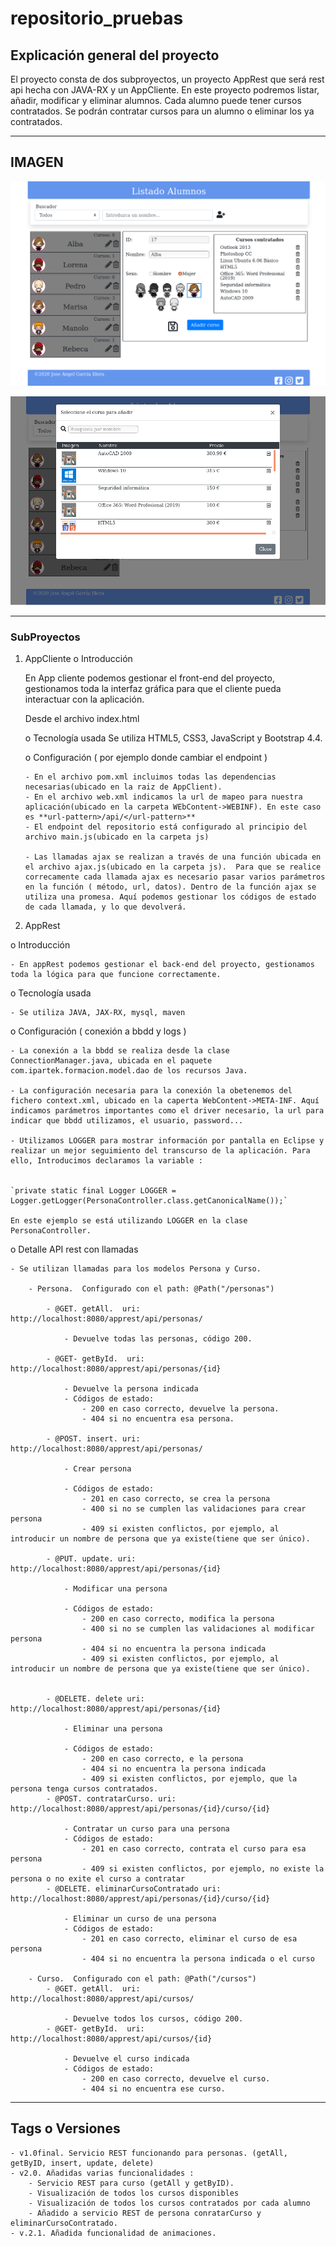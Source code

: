 # repositorio_pruebas

## Explicación general del proyecto
El proyecto consta de dos subproyectos, un proyecto AppRest que será rest api hecha con JAVA-RX y un AppCliente. 
En este proyecto podremos listar, añadir, modificar y eliminar alumnos. Cada alumno puede tener cursos contratados. Se podrán contratar cursos para un alumno o eliminar los ya contratados.

--- 

## IMAGEN

![Página principal](https://github.com/josgaril/repositorio_pruebas/blob/master/scrennShoots/paginaPrincipal.png)

![Modal](https://github.com/josgaril/repositorio_pruebas/blob/master/scrennShoots/modal.png)

---

### SubProyectos
 1. AppCliente
	o	 Introducción
	
	En App cliente podemos gestionar el front-end del proyecto, gestionamos toda la interfaz gráfica para que el cliente pueda interactuar con la aplicación.

	Desde el archivo index.html 

	o	Tecnología usada
		Se utiliza HTML5, CSS3, JavaScript y Bootstrap 4.4. 	

	o	Configuración ( por ejemplo donde cambiar el endpoint )
	
		- En el archivo pom.xml incluimos todas las dependencias necesarias(ubicado en la raiz de AppClient). 	
 		- En el archivo web.xml indicamos la url de mapeo para nuestra aplicación(ubicado en la carpeta WEbContent->WEBINF). En este caso es **url-pattern>/api/</url-pattern>** 	
		- El endpoint del repositorio está configurado al principio del archivo main.js(ubicado en la carpeta js)
		 
 		- Las llamadas ajax se realizan a través de una función ubicada en el archivo ajax.js(ubicado en la carpeta js).  Para que se realice correcamente cada llamada ajax es necesario pasar varios parámetros en la función ( método, url, datos). Dentro de la función ajax se utiliza una promesa. Aquí podemos gestionar los códigos de estado de cada llamada, y lo que devolverá. 

2. AppRest

o	Introducción

	- En appRest podemos gestionar el back-end del proyecto, gestionamos toda la lógica para que funcione correctamente.

o	Tecnología usada

	- Se utiliza JAVA, JAX-RX, mysql, maven
	
o	Configuración ( conexión a bbdd y logs )

	- La conexión a la bbdd se realiza desde la clase ConnectionManager.java, ubicada en el paquete com.ipartek.formacion.model.dao de los recursos Java. 

	- La configuración necesaria para la conexión la obetenemos del fichero context.xml, ubicado en la caperta WebContent->META-INF. Aquí indicamos parámetros importantes como el driver necesario, la url para indicar que bbdd utilizamos, el usuario, password...

	- Utilizamos LOGGER para mostrar información por pantalla en Eclipse y realizar un mejor seguimiento del transcurso de la aplicación. Para ello, Introducimos declaramos la variable : 


	`private static final Logger LOGGER = 	Logger.getLogger(PersonaController.class.getCanonicalName());`
	
	En este ejemplo se está utilizando LOGGER en la clase PersonaController. 
	
o	Detalle API rest con llamadas

	- Se utilizan llamadas para los modelos Persona y Curso.
	
		- Persona.  Configurado con el path: @Path("/personas")
	
			- @GET. getAll.  uri: http://localhost:8080/apprest/api/personas/

				- Devuelve todas las personas, código 200. 

			- @GET- getById.  uri: http://localhost:8080/apprest/api/personas/{id}

				- Devuelve la persona indicada			
				- Códigos de estado:
					- 200 en caso correcto, devuelve la persona.
					- 404 si no encuentra esa persona.

			- @POST. insert. uri: http://localhost:8080/apprest/api/personas/

				- Crear persona

				- Códigos de estado:
					- 201 en caso correcto, se crea la persona
					- 400 si no se cumplen las validaciones para crear persona
					- 409 si existen conflictos, por ejemplo, al introducir un nombre de persona que ya existe(tiene que ser único).

			- @PUT. update. uri: http://localhost:8080/apprest/api/personas/{id}

				- Modificar una persona

				- Códigos de estado:
					- 200 en caso correcto, modifica la persona
					- 400 si no se cumplen las validaciones al modificar persona
					- 404 si no encuentra la persona indicada				
					- 409 si existen conflictos, por ejemplo, al introducir un nombre de persona que ya existe(tiene que ser único).


			- @DELETE. delete uri: http://localhost:8080/apprest/api/personas/{id}

				- Eliminar una persona

				- Códigos de estado:
					- 200 en caso correcto, e la persona
					- 404 si no encuentra la persona indicada				
					- 409 si existen conflictos, por ejemplo, que la persona tenga cursos contratados.
			- @POST. contratarCurso. uri: http://localhost:8080/apprest/api/personas/{id}/curso/{id}

				- Contratar un curso para una persona
				- Códigos de estado:
					- 201 en caso correcto, contrata el curso para esa persona
					- 409 si existen conflictos, por ejemplo, no existe la persona o no exite el curso a contratar
			- @DELETE. eliminarCursoContratado uri: http://localhost:8080/apprest/api/personas/{id}/curso/{id}

				- Eliminar un curso de una persona
				- Códigos de estado:
					- 201 en caso correcto, eliminar el curso de esa persona
					- 404 si no encuentra la persona indicada o el curso				

		- Curso.  Configurado con el path: @Path("/cursos")
			- @GET. getAll.  uri: http://localhost:8080/apprest/api/cursos/

				- Devuelve todos los cursos, código 200. 
			- @GET- getById.  uri: http://localhost:8080/apprest/api/cursos/{id}

				- Devuelve el curso indicada			
				- Códigos de estado:
					- 200 en caso correcto, devuelve el curso.
					- 404 si no encuentra ese curso.
---

## Tags o Versiones

	- v1.0final. Servicio REST funcionando para personas. (getAll, getByID, insert, update, delete)
 	- v2.0. Añadidas varias funcionalidades :
		- Servicio REST para curso (getAll y getByID).
		- Visualización de todos los cursos disponibles	
		- Visualización de todos los cursos contratados por cada alumno
		- Añadido a servicio REST de persona conratarCurso y eliminarCursoContratado.
	- v.2.1. Añadida funcionalidad de animaciones.



